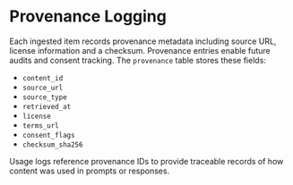 # Provenance Logging

Each ingested item records provenance metadata including source URL,
license information and a checksum. Provenance entries enable future audits
and consent tracking. The `provenance` table stores these fields:

- `content_id`
- `source_url`
- `source_type`
- `retrieved_at`
- `license`
- `terms_url`
- `consent_flags`
- `checksum_sha256`

Usage logs reference provenance IDs to provide traceable records of how
content was used in prompts or responses.
